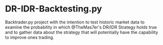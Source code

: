 # DR-IDR-Backtesting.py
Backtrader.py project with the intention to test historic market data to examine the probability in which @TheMas7er's DR/IDR Strategy holds true and to gather data about the strategy that will potentially have the capability to improve ones trading. 
